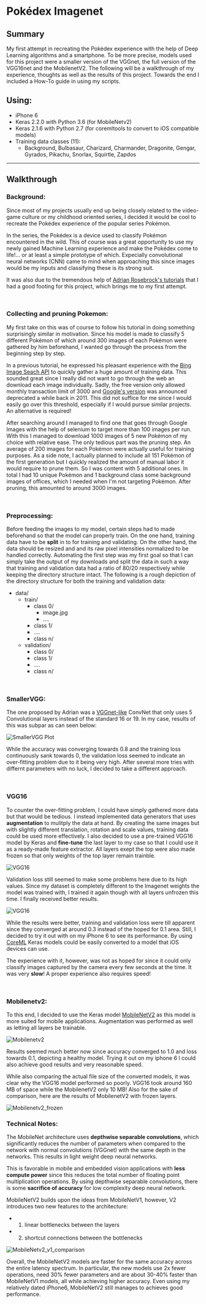 # **Pokédex Imagenet**

## **Summary**
My first attempt in recreating the Pokédex experience with the help of Deep Learning algorithms and a smartphone. To be more precise, models used for this project were a smaller version of the VGGnet, the full version of the VGG16net and the MobilenetV2. The following will be a walkthrough of my experience, thoughts as well as the results of this project. Towards the end I included a How-To guide in using my scripts.

## Using:
* iPhone 6
* Keras 2.2.0 with Python 3.6 (for MobileNetv2)
* Keras 2.1.6 with Python 2.7 (for coremltools to convert to iOS compatible models)
* Training data classes (11): 
    * Background, Bulbasaur, Charizard, Charmander, Dragonite, Gengar, Gyrados, Pikachu, Snorlax, Squirtle, Zapdos

-----

## **Walkthrough**
### Background:

Since most of my projects usually end up being closely related to the video-game culture or my childhood oriented series, I decided it would be cool to recreate the Pokédex experience of the popular series Pokémon. 

In the series, the Pokédex is a device used to classify Pokémon encountered in the wild. This of course was a great opportunity to use my newly gained Machine Learning experience and make the Pokédex come to life!... or at least a simple prototype of which. Expecially convolutional neural networks (CNN) came to mind when approaching this since images would be my inputs and classifying these is its strong suit.

It was also due to the tremendous help of [Adrian Rosebrock's tutorials](https://www.pyimagesearch.com/2018/04/16/keras-and-convolutional-neural-networks-cnns/) that I had a good footing for this project, which brings me to my first attempt.

&nbsp;
### **Collecting and pruning Pokemon:**

My first take on this was of course to follow his tutorial in doing something surprisingly similar in motivation. Since his model is made to classify 5 different Pokémon of which around 300 images of each Pokémon were gathered by him beforehand, I wanted go through the process from the beginning step by step.

In a previous tutorial, he expressed his pleasant experience with the [Bing Image Seach API](https://azure.microsoft.com/en-us/try/cognitive-services/?api=bing-image-search-api) to quickly gather a huge amount of training data. This sounded great since I really did not want to go through the web an download each image individually. Sadly, the free version only allowed monthly transaction limit of 3000 and [Google's version](https://developers.google.com/image-search/) was announced deprecated a while back in 2011. This did not suffice for me since I would easily go over this threshold, especially if I would pursue similar projects. An alternative is required!

After searching around I managed to find one that goes through Google Images with the help of selenium to target more than 100 images per run. With this I managed to download 1000 images of 5 new Pokémon of my choice with relative ease. The only tedious part was the pruning step. An average of 200 images for each Pokémon were actually useful for training purposes. As a side note, I actually planned to include all 151 Pokémon of the first generation but I quickly realized the amount of manual labor it would require to prune them. So I was content with 5 additional ones. In total I had 10 unique Pokémon and 1 background class some background images of offices, which I needed when I'm not targeting Pokémon. After pruning, this amounted to around 3000 images.


&nbsp;
### **Preprocessing:**

Before feeding the images to my model, certain steps had to made beforehand so that the model can properly train. On the one hand, training data have to be **split** in to for training and validating. On the other hand, the data should be resized and and its raw pixel intensities normalized to be handled correctly. Automating the first step was my first goal so that I can simply take the output of my downloads and split the data in such a way that training and validation data had a ratio of 80/20 respectively while keeping the directory structure intact. The following is a rough depiction of the directory structure for both the training and validation data:

* data/
	* train/
  		* class 0/
			* image.jpg
			*	....
		* class 1/
		*  ....
		* class n/
    *  validation/
  		* class 0/
		* class 1/
		*  ....
		* class n/


&nbsp;
### **SmallerVGG:**

The one proposed by Adrian was a [VGGnet-like](https://arxiv.org/abs/1409.1556) ConvNet that only uses 5 Convolutional layers instead of the standard 16 or 19. In my case, results of this was subpar as can seen below:

![SmallerVGG Plot](https://github.com/CouchCat/Pokedex-Imagenet/blob/master/plots/plotSm11.png)


While the accuracy was converging towards 0.8 and the training loss continuously sank towards 0, the validation loss seemed to indicate an over-fitting problem due to it  being very high. After several more tries with differnt parameters with no luck, I decided to take a different approach.

&nbsp;
### **VGG16**

To counter the over-fitting problem, I could have simply gathered more data but that would be tedious. I instead implemented data generators that uses **augmentation** to mulitply the data at hand. By creating the same images but with slightly different translation, rotation and scale values, training data could be used more effectively. I also decided to use a pre-trained VGG16 model by Keras and **fine-tune** the last layer to my case so that I could use it as a ready-made feature extractor. All layers exept the top were also made frozen so that only weights of the top layer remain trainble.

![VGG16](https://github.com/CouchCat/Pokedex-Imagenet/blob/master/plots/plot-vgg-plot_v2.png)

Validation loss still seemed to make some problems here due to its high values. Since my dataset is completely different to the Imagenet weights the model was trained with, I trained it again though with all layers unfrozen this time. I finally received better results.

![VGG16](https://github.com/CouchCat/Pokedex-Imagenet/blob/master/plots/plot-vgg-plot_v3-11.png)

While the results were better, training and validation loss were till apparent since they converged at around 0.3 instead of the hoped for 0.1 area. Still, I decided to try it out with on my iPhone 6 to see its performance. By using [CoreML](https://developer.apple.com/documentation/coreml) Keras models could be easily converted to a model that iOS devices can use.

The experience with it, however, was not as hoped for since it could only classify images captured by the camera every few seconds at the time. It was very **slow**! A proper experience also requires speed!

&nbsp;
### **Mobilenetv2:**

To this end, I decided to use the Keras model [MobileNetV2](https://arxiv.org/pdf/1801.04381.pdf) as this model is more suited for mobile applications. Augmentation was performed as well as letting all layers be trainable.

![Mobilenetv2](https://github.com/CouchCat/Pokedex-Imagenet/blob/master/plots/plot-mobile2_v4.png)


Results seemed much better now since accuracy converged to 1.0 and loss towards 0.1, depicting a healthy model. Trying it out on my iphone 6 I could also achieve good results and very reasonable speed.

While also comparing the actual file size of the converted models, it was clear why the VGG16 model performed so poorly. VGG16 took around 160 MB of space while the MobilenetV2 only 10 MB! Also for the sake of comparison, here are the results of MobilenetV2 with frozen layers.

![Mobilenetv2_frozen](https://github.com/CouchCat/Pokedex-Imagenet/blob/master/plots/plot-mobile2_v5_frozen.png)


### **Technical Notes:**

The MobileNet architecture uses **depthwise separable convolutions**, which significantly reduces the number of parameters when compared to the network with normal convolutions (VGGnet) with the same depth in the networks. This results in light weight deep neural networks.

This is favorable in mobile and embedded vision applications with **less compute power** since this reduces the total number of floating point multiplication operations. By using depthwise separable convolutions, there is some **sacrifice of accuracy** for low complexity deep neural network.

MobileNetV2 builds upon the ideas from MobileNetV1, however, V2 introduces two new features to the architecture: 
* 1) linear bottlenecks between the layers
* 2) shortcut connections between the bottlenecks

![MobileNetv2_v1_comparison](https://2.bp.blogspot.com/-E7CT0RHBWq4/WsKlTgEeX2I/AAAAAAAACh0/dp1B4yh6O2k4H1LuC7BA-EKzrL7W0L8iACLcBGAs/s1600/image2.png)

Overall, the MobileNetV2 models are faster for the same accuracy across the entire latency spectrum. In particular, the new models use 2x fewer operations, need 30% fewer parameters and are about 30-40% faster than MobileNetV1 models, all while achieving higher accuracy. Even using my relatively dated iPhone6, MobileNetV2 still manages to achieves good performance.


